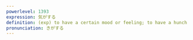 ```yaml
---
powerlevel: 1393
expression: 気がする
definition: (exp) to have a certain mood or feeling; to have a hunch
pronunciation: きがする
---
```

